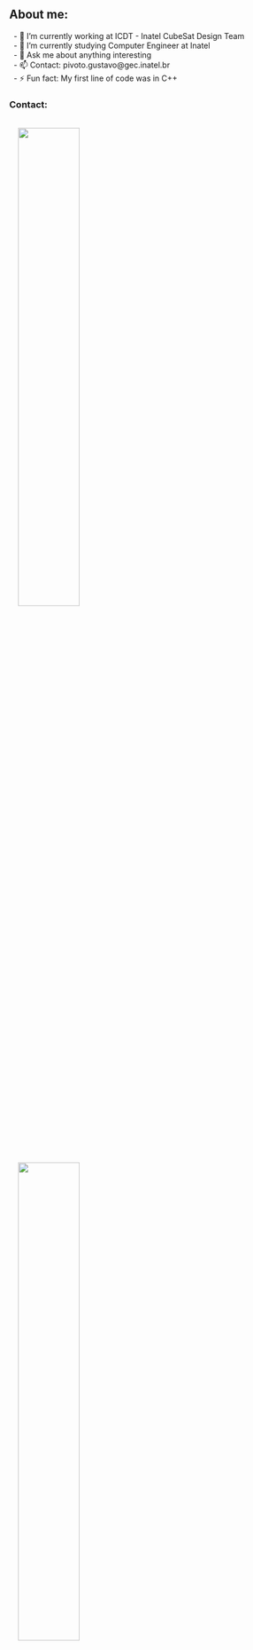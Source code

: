 ## About me:

<p style="margin:0.5rem; width: 100%; font-size: 100%" > 
  - 🔭 I’m currently working at ICDT - Inatel CubeSat Design Team  <br>
  - 🌱 I’m currently studying Computer Engineer at Inatel  <br>
  - 💬 Ask me about anything interesting <br>  
  - 📫 Contact: pivoto.gustavo@gec.inatel.br  <br>  
  - ⚡ Fun fact: My first line of code was in C++ <br>  
  
</p>

### Contact:

<p style="margin:0.5rem; width: 100%; font-size: 100%" >

  <a href="https://www.linkedin.com/in/gustavo-pivoto-ambrósio-263bb8252/">
  <img style="margin:1rem 0.5rem; height: 47%;" src="https://img.shields.io/badge/-LinkedIn-%230077B5?style=for-the-badge&logo=linkedin&logoColor=white">
  </a>
  
  <a href="https://www.instagram.com/gu.pivoto/">
  <img style="margin:1rem 0.5rem; height: 47%;" src="https://img.shields.io/badge/-Instagram-%23E4405F?style=for-the-badge&logo=instagram&logoColor=white">
  </a>

</p>
